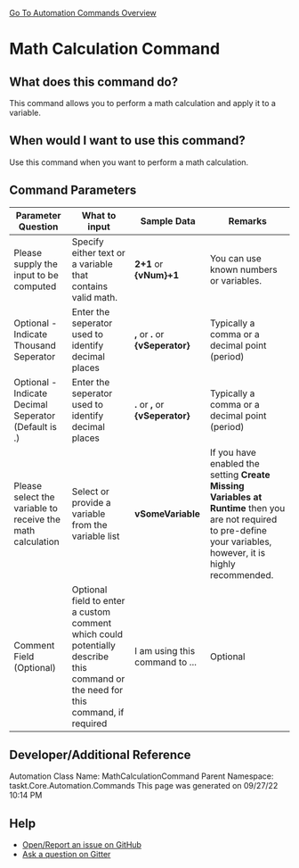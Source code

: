 <!--TITLE: Math Calculation Command -->
<!-- SUBTITLE: a command in the Numerical Commands group. -->
[Go To Automation Commands Overview](/automation-commands.md)


# Math Calculation Command


## What does this command do?
This command allows you to perform a math calculation and apply it to a variable.


## When would I want to use this command?
Use this command when you want to perform a math calculation.


## Command Parameters
| Parameter Question   	| What to input  	|  Sample Data 	| Remarks  	|
| ---                    | ---               | ---           | ---       |
|Please supply the input to be computed|Specify either text or a variable that contains valid math.|**2+1** or **{vNum}+1**|You can use known numbers or variables.|
|Optional - Indicate Thousand Seperator|Enter the seperator used to identify decimal places|**,** or **.** or **{vSeperator}**|Typically a comma or a decimal point (period)|
|Optional - Indicate Decimal Seperator (Default is .)|Enter the seperator used to identify decimal places|**.** or **,** or **{vSeperator}**|Typically a comma or a decimal point (period)|
|Please select the variable to receive the math calculation|Select or provide a variable from the variable list|**vSomeVariable**|If you have enabled the setting **Create Missing Variables at Runtime** then you are not required to pre-define your variables, however, it is highly recommended.|
|Comment Field (Optional)|Optional field to enter a custom comment which could potentially describe this command or the need for this command, if required|I am using this command to ...|Optional|












## Developer/Additional Reference
Automation Class Name: MathCalculationCommand
Parent Namespace: taskt.Core.Automation.Commands
This page was generated on 09/27/22 10:14 PM


## Help
- [Open/Report an issue on GitHub](https://github.com/rcktrncn/taskt/issues/new)
- [Ask a question on Gitter](https://gitter.im/taskt-rpa/Lobby)
